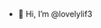 - 👋 Hi, I’m @lovelylif3


<!---
lovelylif3/lovelylif3 is a ✨ special ✨ repository because its `README.md` (this file) appears on your GitHub profile.
You can click the Preview link to take a look at your changes.
--->
